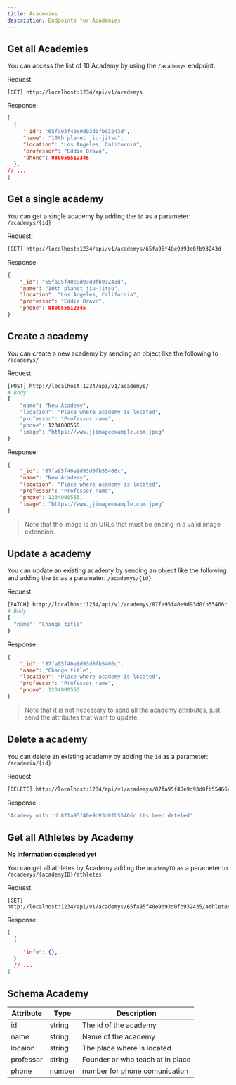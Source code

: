 ```yaml
---
title: Academies
description: Endpoints for Academies
---
```


## Get all Academies

You can access the list of 10 Academy by using the `/academys` endpoint.

Request:

```
[GET] http://localhost:1234/api/v1/academys
```

Response:

```json
[
  {
     "_id": "65fa95f40e9d93d0fb93243d",
     "name": "10th planet jiu-jitsu",
     "location": "Los Angeles, California",
     "professor": "Eddie Bravo",
     "phone": 080055512345
  },
// ...
]
```

## Get a single academy


You can get a single academy by adding the `id` as a parameter: `/academys/{id}`

Request:

```sh
[GET] http://localhost:1234/api/v1/academys/65fa95f40e9d93d0fb93243d
```

Response:

```json
{
    "_id": "65fa95f40e9d93d0fb93243d",
    "name": "10th planet jiu-jitsu",
    "location": "Los Angeles, California",
    "professor": "Eddie Bravo",
    "phone": 080055512345
}
```

## Create a academy


You can create a new academy by sending an object like the following to `/academys/`

Request:

```sh
[POST] http://localhost:1234/api/v1/academys/
# Body
{
	"name": "New Academy",
	"location": "Place where academy is located",
	"professor": "Professor name",
	"phone": 1234000555,
    "image": "https://www.jjimageexample.com.jpeg"
}
```

Response:

```json
{
    "_id": "87fa95f40e9d93d0fb55466c",
    "name": "New Academy",
    "location": "Place where academy is located",
    "professor": "Professor name",
    "phone": 1234000555,
    "image": "https://www.jjimageexample.com.jpeg"
}
```

> Note that the image is an URLs that must be ending in a valid image extencion. 

## Update a academy


You can update an existing academy by sending an object like the following and adding the `id` as a parameter: `/academys/{id}`

Request:

```sh
[PATCH] http://localhost:1234/api/v1/academys/87fa95f40e9d93d0fb55466c
# Body
{
  "name": "Change title"
}
```

Response:

```json
{
    "_id": "87fa95f40e9d93d0fb5466c",
	"name": "Change title",
	"location": "Place where academy is located",
	"professor": "Professor name",
	"phone": 1234000555
}

```

> Note that it is not necessary to send all the academy attributes, just send the attributes that want to update.

## Delete a academy


You can delete an existing academy by adding the `id` as a parameter: `/academia/{id}`

Request:

```sh
[DELETE] http://localhost:1234/api/v1/academys/87fa95f40e9d93d0fb55466c
```

Response:

```sh
'Academy with id 87fa95f40e9d93d0fb55466c its been deteled'
```

## Get all Athletes by Academy

**No information completed yet**

You can get all athletes by Academy adding the `academyID` as a parameter to `/academys/{academyID}/athletes`

Request:

```
[GET] http://localhost:1234/api/v1/academys/65fa95f40e9d93d0fb932435/athletes
```

Response:

```json
[
  {

     "info": {},
  }
  // ...
]
```

## Schema Academy


| Attribute | Type   | Description                     |
| --------- | ------ | ------------------------------- |
| id        | string | The id of the academy           |                                                    
| name      | string | Name of the academy             |                                                    
| locaion   | string | The place where is located      |                                                    
| professor | string | Founder or who teach at in place|                                                    
| phone     | number | number for phone comunication   |